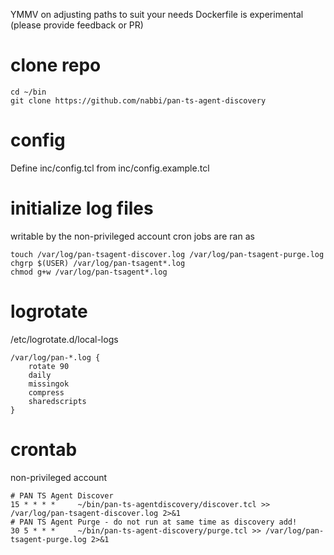 YMMV on adjusting paths to suit your needs
Dockerfile is experimental (please provide feedback or PR)

# clone repo
```
cd ~/bin
git clone https://github.com/nabbi/pan-ts-agent-discovery
```

# config
Define inc/config.tcl from inc/config.example.tcl

# initialize log files
writable by the non-privileged account cron jobs are ran as
```
touch /var/log/pan-tsagent-discover.log /var/log/pan-tsagent-purge.log
chgrp $(USER) /var/log/pan-tsagent*.log
chmod g+w /var/log/pan-tsagent*.log
```

# logrotate
/etc/logrotate.d/local-logs
```
/var/log/pan-*.log {
    rotate 90
    daily
    missingok
    compress
    sharedscripts
}
```

# crontab
non-privileged account
```
# PAN TS Agent Discover
15 * * * *     ~/bin/pan-ts-agentdiscovery/discover.tcl >> /var/log/pan-tsagent-discover.log 2>&1
# PAN TS Agent Purge - do not run at same time as discovery add!
30 5 * * *     ~/bin/pan-ts-agent-discovery/purge.tcl >> /var/log/pan-tsagent-purge.log 2>&1
```
